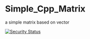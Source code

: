 # Simple_Cpp_Matrix
a simple matrix based on vector


[![Security Status](https://s.murphysec.com/badge/JiangZiyang0120/Simple_Cpp_Matrix.svg)](https://www.murphysec.com/p/JiangZiyang0120/Simple_Cpp_Matrix)
